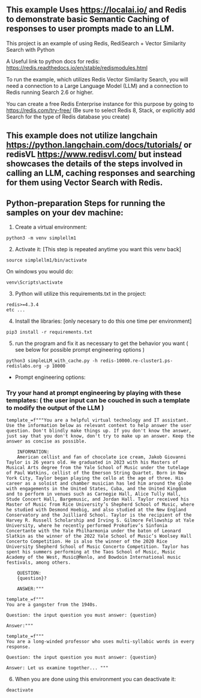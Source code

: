 
## This example Uses https://localai.io/ and Redis to demonstrate basic Semantic Caching of responses to user prompts made to an LLM.

This project is an example of using Redis, RediSearch + Vector Similarity Search with Python

A Useful link to python docs for redis:
https://redis.readthedocs.io/en/stable/redismodules.html 

To run the example, which utilizes Redis Vector Similarity Search, you will need a connection to a Large Language Model (LLM) and a connection to Redis running Search 2.6 or higher. 

You can create a free Redis Enterprise instance for this purpose by going to https://redis.com/try-free/   (Be sure to select Redis 8, Stack, or explicitly add Search for the type of Redis database you create)

## This example does not utilize langchain https://python.langchain.com/docs/tutorials/ or redisVL https://www.redisvl.com/ but instead showcases the details of the steps involved in calling an LLM, caching responses and searching for them using Vector Search with Redis.  

## Python-preparation Steps for running the samples on your dev machine:


1. Create a virtual environment:

```
python3 -m venv simplellm1
```

2. Activate it:  [This step is repeated anytime you want this venv back]

```
source simplellm1/bin/activate
```

On windows you would do:

```
venv\Scripts\activate
```

3. Python will utilize this requirements.txt in the project:

```
redis>=4.3.4
etc ...
```

4. Install the libraries: [only necesary to do this one time per environment]

```
pip3 install -r requirements.txt
```

5. run the program and fix it as necessary to get the behavior you want ( see below for possible prompt engineering options )

```
python3 simpleLLM_with_cache.py -h redis-10000.re-cluster1.ps-redislabs.org -p 10000
```

* Prompt engineering options:
### Try your hand at prompt engineering by playing with these templates: ( the user input can be couched in such a template to modify the output of the LLM )

    template_=f"""You are a helpful virtual technology and IT assistant. Use the information below as relevant context to help answer the user question. Don't blindly make things up. If you don't know the answer, just say that you don't know, don't try to make up an answer. Keep the answer as concise as possible.

        INFORMATION:
        American cellist and fan of chocolate ice cream, Jakob Giovanni Taylor is 26 years old. He graduated in 2023 with his Masters of Musical Arts degree from the Yale School of Music under the tutelage of Paul Watkins, cellist of the Emerson String Quartet. Born in New York City, Taylor began playing the cello at the age of three. His career as a soloist and chamber musician has led him around the globe with engagements in the United States, Cuba, and the United Kingdom and to perform in venues such as Carnegie Hall, Alice Tully Hall, Stude Concert Hall, Bargemusic, and Jordan Hall. Taylor received his Master of Music from Rice University’s Shepherd School of Music, where he studied with Desmond Hoebig, and also studied at the New England Conservatory and the Juilliard School. Taylor is the recipient of the Harvey R. Russell Scholarship and Irving S. Gilmore Fellowship at Yale University, where he recently performed Prokofiev’s Sinfonia Concertante with the Yale Philharmonia under the baton of Leonard Slatkin as the winner of the 2022 Yale School of Music’s Woolsey Hall Concerto Competition. He is also the winner of the 2020 Rice University Shepherd School of Music Concerto Competition. Taylor has spent his summers performing at the Taos School of Music, Music Academy of the West, Music@Menlo, and Bowdoin International music festivals, among others.

        QUESTION:
        {question}?

        ANSWER:"""

    template_=f"""
    You are a gangster from the 1940s.

    Question: the input question you must answer: {question}

    Answer:""" 

    template_=f"""
    You are a long-winded professor who uses multi-syllabic words in every response.

    Question: the input question you must answer: {question}

    Answer: Let us examine together... """


6. When you are done using this environment you can deactivate it:

```
deactivate
```